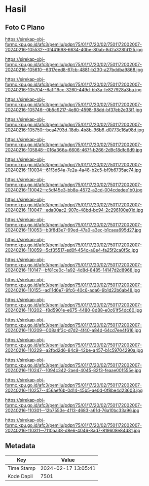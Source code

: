 # Hasil

## Foto C Plano

https://sirekap-obj-formc.kpu.go.id/afc3/pemilu/pdpr/75/01/17/20/02/7501172002007-20240216-105532--0f441698-6634-40be-80ab-8d2a328fd125.jpg

https://sirekap-obj-formc.kpu.go.id/afc3/pemilu/pdpr/75/01/17/20/02/7501172002007-20240216-105610--6317eed8-67cb-4881-b230-a27bddba9868.jpg

https://sirekap-obj-formc.kpu.go.id/afc3/pemilu/pdpr/75/01/17/20/02/7501172002007-20240216-105704--6a1f19cc-3260-449d-bb3a-fe827928a3ba.jpg

https://sirekap-obj-formc.kpu.go.id/afc3/pemilu/pdpr/75/01/17/20/02/7501172002007-20240216-105746--0b5c9217-4e80-4598-98dd-bf37eb2e33f1.jpg

https://sirekap-obj-formc.kpu.go.id/afc3/pemilu/pdpr/75/01/17/20/02/7501172002007-20240216-105750--bca4793d-18db-4b8b-96b6-d0773c16a98d.jpg

https://sirekap-obj-formc.kpu.go.id/afc3/pemilu/pdpr/75/01/17/20/02/7501172002007-20240216-105848--016a366a-6606-467f-b266-2d9c18dfc6d9.jpg

https://sirekap-obj-formc.kpu.go.id/afc3/pemilu/pdpr/75/01/17/20/02/7501172002007-20240216-110034--61f3d64a-7e2a-4a48-b2c5-bf9b6735ac74.jpg

https://sirekap-obj-formc.kpu.go.id/afc3/pemilu/pdpr/75/01/17/20/02/7501172002007-20240216-110042--c5df45e3-bb8a-4572-a2cd-004cdedee1b0.jpg

https://sirekap-obj-formc.kpu.go.id/afc3/pemilu/pdpr/75/01/17/20/02/7501172002007-20240216-110047--eda00ac2-907c-48bd-bc94-2c296100e01d.jpg

https://sirekap-obj-formc.kpu.go.id/afc3/pemilu/pdpr/75/01/17/20/02/7501172002007-20240216-110053--b3f8d3e7-99ed-47a0-a3ec-b1caea695d27.jpg

https://sirekap-obj-formc.kpu.go.id/afc3/pemilu/pdpr/75/01/17/20/02/7501172002007-20240216-110059--5cf35517-ed0f-454c-a0e4-fa25f2ca0f5c.jpg

https://sirekap-obj-formc.kpu.go.id/afc3/pemilu/pdpr/75/01/17/20/02/7501172002007-20240216-110147--bf81ce0c-1a92-4d8d-8485-14147d2d8968.jpg

https://sirekap-obj-formc.kpu.go.id/afc3/pemilu/pdpr/75/01/17/20/02/7501172002007-20240216-110155--ad11d6e7-9fc6-40c6-ada6-9b1d22b6ab48.jpg

https://sirekap-obj-formc.kpu.go.id/afc3/pemilu/pdpr/75/01/17/20/02/7501172002007-20240216-110202--f8d5901e-e675-4480-8d88-e0c61f54dc60.jpg

https://sirekap-obj-formc.kpu.go.id/afc3/pemilu/pdpr/75/01/17/20/02/7501172002007-20240216-110209--008a4f3c-d7d2-4f40-a84d-64cd7ee4f616.jpg

https://sirekap-obj-formc.kpu.go.id/afc3/pemilu/pdpr/75/01/17/20/02/7501172002007-20240216-110229--a2fbd2d6-84c9-42be-a457-b1c59704290a.jpg

https://sirekap-obj-formc.kpu.go.id/afc3/pemilu/pdpr/75/01/17/20/02/7501172002007-20240216-110247--1094c342-2ae4-4045-82f3-feaae001555e.jpg

https://sirekap-obj-formc.kpu.go.id/afc3/pemilu/pdpr/75/01/17/20/02/7501172002007-20240216-110257--456aef6b-0d14-45b5-ae0d-0f8be4d23603.jpg

https://sirekap-obj-formc.kpu.go.id/afc3/pemilu/pdpr/75/01/17/20/02/7501172002007-20240216-110301--12b7553e-4113-4683-a61d-76a10bc33a96.jpg

https://sirekap-obj-formc.kpu.go.id/afc3/pemilu/pdpr/75/01/17/20/02/7501172002007-20240216-110311--7110aa38-d8e6-4046-8ad7-819608e84d81.jpg


## Metadata

| Key        | Value               |
| ---------- | ------------------- |
| Time Stamp | 2024-02-17 13:05:41 |
| Kode Dapil | 7501                |



